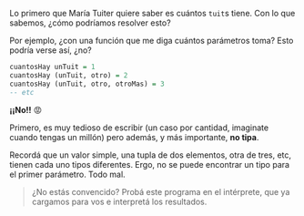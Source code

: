 Lo primero que María Tuiter quiere saber es cuántos `tuit`s tiene. Con lo que sabemos, ¿cómo podríamos resolver esto?

Por ejemplo, ¿con una función que me diga cuántos parámetros toma? Esto podría verse así, ¿no?

```haskell
cuantosHay unTuit = 1
cuantosHay (unTuit, otro) = 2
cuantosHay (unTuit, otro, otroMas) = 3
-- etc
```

**¡¡No!!** :rage:

Primero, es muy tedioso de escribir (un caso por cantidad, imaginate cuando tengas un millón) pero además, y más importante, **no tipa**.

Recordá que un valor simple, una tupla de dos elementos, otra de tres, etc, tienen cada uno tipos diferentes. Ergo, no se puede encontrar un tipo para el primer parámetro. Todo mal. 

> ¿No estás convencido? Probá este programa en el intérprete, que ya cargamos para vos e interpretá los resultados.  
 
